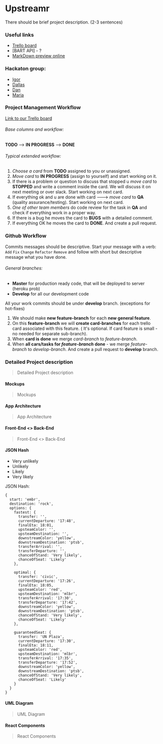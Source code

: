 # Upstreamr

There should be brief project description. (2-3 sentences)

### Useful links

* [Trello board]
* [BART API] - ?
* [MarkDown preview online]

### Hackaton group:

* [Igor]
* [Dallas]
* [Dan]
* [Maria]

### Project Management Workflow
[Link to our Trello board]

###### Base columns and workflow: ######
**TODO** --> **IN PROGRESS** --> **DONE**

###### Typical extended workflow: ######

1. _Choose a card_ from **TODO** assigned to you or unassigned.
2. _Move card_ to **IN PROGRESS** (assign to yourself) and start working on it.
3. If there is a problem or question to discuss that stopped u _move card_ to **STOPPED** and write a comment inside the card. We will discuss it on next meeting or over slack. Start working on next card.
4. If everything ok and u are done with card --->  _move card_ to **QA** (quality assurance/testing). Start working on next card.
5. _One of other team members_ do code review for the task in **QA** and check if everything work in a proper way.
6. If there is a bug he moves the card to **BUGS** with a detailed comment.
7. If everything OK he moves the card to **DONE**. And create a pull request.

### Github Workflow

Commits messages should be descriptive. Start your message with a verb: `Add` `Fix` `Change` `Refactor` `Remove` and follow with short but descriptive message what you have done.


###### General branches: ######
* **Master** for production ready code, that will be deployed to server (heroku prob)
* **Develop** for all our development code

All your work commits should be under **develop** branch. (exceptions for hot-fixes)

1. We should make **new feature-branch** for each **new general feature**.
2. On this **feature-branch** we will **create card-branches** for each trello card associated with this feature. ( It's optional. If card feature is small - no needed for separate sub-branch).
3. When **card is done** we merge _card-branch_ to _feature-branch_.
4. When **all cars/tasks for _feature-branch_ done** - we merge _feature-branch_ to _develop-branch_. And create a pull request to **develop** branch.

[Link to our Trello board]: <https://trello.com/b/PIuC5QsF/upstreamr>
[Trello board]: <https://trello.com/b/PIuC5QsF/upstreamr>
[Igor]: <https://github.com/IgorDmitriev>
[Dallas]: <https://github.com/dallaswmorgan>
[Dan]: <https://github.com/dankim93>
[Maria]: <https://github.com/mbelgrader>
[MarkDown preview online]: <http://markdownlivepreview.com/>


### Detailed Project description ###

> Detailed Project description

#### Mockups ####

> Mockups

#### App Architecture ####

> App Architecture

#### Front-End <> Back-End ####

> Front-End <> Back-End

#### JSON Hash ####

* Very unlikely
* Unlikely
* Likely
* Very likely

JSON Hash:
```
{
  start: 'embr',
  destination: 'rock',
  options: {
    fastest: {
      transfer: '',
      currentDeparture: '17:48',
      finalEta: 18:01,
      upsteamColor: '',
      upsteamDestination: '',
      downstreamColor: 'yellow',
      downstreamDestination: 'ptsb',
      transferArrival: '',
      transferDeparture: '',
      chanceOfStand: 'Very likely',
      chanceOfSeat: 'Likely'
    },

    optimal: {
      transfer: 'civic',
      currentDeparture: '17:26',
      finalEta: 18:05,
      upsteamColor: 'red',
      upsteamDestination: 'mlbr',
      transferArrival: '17:30',
      transferDeparture: '17:42',
      downstreamColor: 'yellow',
      downstreamDestination: 'ptsb',
      chanceOfStand: 'Very likely',
      chanceOfSeat: 'Likely'
    },

    guaranteedSeat: {
      transfer: 'UN Plaza',
      currentDeparture: '17:30',
      finalEta: 18:11,
      upsteamColor: 'red',
      upsteamDestination: 'mlbr',
      transferArrival: '17:35',
      transferDeparture: '17:52',
      downstreamColor: 'yellow',
      downstreamDestination: 'ptsb',
      chanceOfStand: 'Very likely',
      chanceOfSeat: 'Likely'
    }
  }
}
```

#### UML Diagram ####

> UML Diagram

#### React Components ####

> React Components
